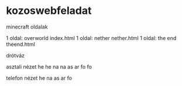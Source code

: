 # kozoswebfeladat
minecraft oldalak

1 oldal: overworld  index.html
1 oldal: nether     nether.html
1 oldal: the end    theend.html

drótváz

asztali nézet
he he
na na
as ar
fo fo

telefon nézet
he
na
as
ar
fo